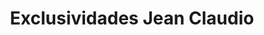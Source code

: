 ---
title: "Exclusividades Jean Claudio"
url: /chiclayo/exclusividades-jean-claudio/
shop: general
---